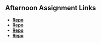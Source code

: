 ## Afternoon Assignment Links

* **[Repo](https://github.com/Kyle-Burt/<ASSIGNMENT_REPO>)**
* **[Repo](https://https://github.com/Kyle-Burt/Coolsite>)**
* **[Repo](https://github.com/Kyle-Burt/<ASSIGNMENT_REPO>)**
* **[Repo](https://github.com/Kyle-Burt/<ASSIGNMENT_REPO>)**
